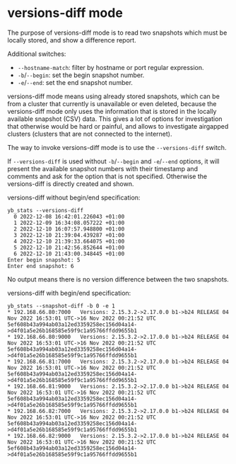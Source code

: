# versions-diff mode

The purpose of versions-diff mode is to read two snapshots which must be locally stored, and show a difference report.

Additional switches:
- `--hostname-match`: filter by hostname or port regular expression.
- `-b`/`--begin`: set the begin snapshot number.
- `-e`/`--end`: set the end snapshot number.

versions-diff mode means using already stored snapshots, which can be from a cluster that currently is unavailable or even deleted, because the versions-diff mode only uses the information that is stored in the locally available snapshot (CSV) data.
This gives a lot of options for investigation that otherwise would be hard or painful, and allows to investigate airgapped clusters (clusters that are not connected to the internet). 

The way to invoke versions-diff mode is to use the `--versions-diff` switch. 

If `--versions-diff` is used without `-b`/`--begin` <snapshot number> and `-e`/`--end` <snapshot number> options, it will present the available snapshot numbers with their timestamp and comments and ask for the option that is not specified. Otherwise the versions-diff is directly created and shown.

versions-diff without begin/end specification:
```shell
yb_stats --versions-diff
  0 2022-12-08 16:42:01.226043 +01:00
  1 2022-12-09 16:34:08.057222 +01:00
  2 2022-12-10 16:07:57.948800 +01:00
  3 2022-12-10 21:39:04.439287 +01:00
  4 2022-12-10 21:39:33.664075 +01:00
  5 2022-12-10 21:42:56.852644 +01:00
  6 2022-12-10 21:43:00.348445 +01:00
Enter begin snapshot: 5
Enter end snapshot: 6

```
No output means there is no version difference between the two snapshots.

versions-diff with begin/end specification:
```shell
yb_stats --snapshot-diff -b 0 -e 1
* 192.168.66.80:7000   Versions: 2.15.3.2->2.17.0.0 b1->b24 RELEASE 04 Nov 2022 16:53:01 UTC->16 Nov 2022 00:21:52 UTC 5ef608b43a994ab03a12ed3359258ec156d04a14->d4f01a5e26b168585e59f9c1a95766ffdd9655b1
* 192.168.66.80:9000   Versions: 2.15.3.2->2.17.0.0 b1->b24 RELEASE 04 Nov 2022 16:53:01 UTC->16 Nov 2022 00:21:52 UTC 5ef608b43a994ab03a12ed3359258ec156d04a14->d4f01a5e26b168585e59f9c1a95766ffdd9655b1
* 192.168.66.81:7000   Versions: 2.15.3.2->2.17.0.0 b1->b24 RELEASE 04 Nov 2022 16:53:01 UTC->16 Nov 2022 00:21:52 UTC 5ef608b43a994ab03a12ed3359258ec156d04a14->d4f01a5e26b168585e59f9c1a95766ffdd9655b1
* 192.168.66.81:9000   Versions: 2.15.3.2->2.17.0.0 b1->b24 RELEASE 04 Nov 2022 16:53:01 UTC->16 Nov 2022 00:21:52 UTC 5ef608b43a994ab03a12ed3359258ec156d04a14->d4f01a5e26b168585e59f9c1a95766ffdd9655b1
* 192.168.66.82:7000   Versions: 2.15.3.2->2.17.0.0 b1->b24 RELEASE 04 Nov 2022 16:53:01 UTC->16 Nov 2022 00:21:52 UTC 5ef608b43a994ab03a12ed3359258ec156d04a14->d4f01a5e26b168585e59f9c1a95766ffdd9655b1
* 192.168.66.82:9000   Versions: 2.15.3.2->2.17.0.0 b1->b24 RELEASE 04 Nov 2022 16:53:01 UTC->16 Nov 2022 00:21:52 UTC 5ef608b43a994ab03a12ed3359258ec156d04a14->d4f01a5e26b168585e59f9c1a95766ffdd9655b1
```
